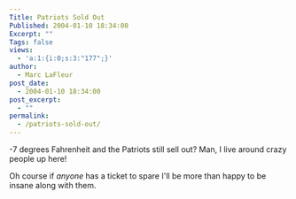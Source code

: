 ```yaml
---
Title: Patriots Sold Out
Published: 2004-01-10 18:34:00
Excerpt: ""
Tags: false
views:
  - 'a:1:{i:0;s:3:"177";}'
author:
  - Marc LaFleur
post_date:
  - 2004-01-10 18:34:00
post_excerpt:
  - ""
permalink:
  - /patriots-sold-out/
---
```

<p>-7 degrees Fahrenheit and the Patriots still sell out? Man, I live around crazy people up here!</p>
<p>Oh course if <em>anyone </em>has a ticket to spare I'll be more than happy to be insane along with them.</p>